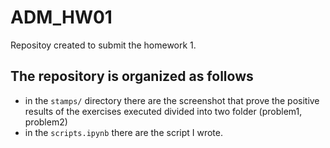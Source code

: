 # ADM_HW01
Repositoy created to submit the homework 1.

## The repository is organized as follows
* in the `stamps/` directory there are the screenshot that prove the positive results of the exercises executed divided into two folder (problem1, problem2)
* in the `scripts.ipynb` there are the script I wrote. 
